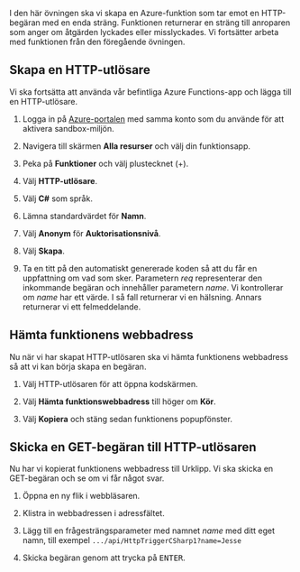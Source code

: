 I den här övningen ska vi skapa en Azure-funktion som tar emot en HTTP-begäran med en enda sträng. Funktionen returnerar en sträng till anroparen som anger om åtgärden lyckades eller misslyckades. Vi fortsätter arbeta med funktionen från den föregående övningen.

## <a name="create-an-http-trigger"></a>Skapa en HTTP-utlösare

Vi ska fortsätta att använda vår befintliga Azure Functions-app och lägga till en HTTP-utlösare.

1. Logga in på [Azure-portalen](https://portal.azure.com/learn.docs.microsoft.com?azure-portal=true) med samma konto som du använde för att aktivera sandbox-miljön.

1. Navigera till skärmen **Alla resurser** och välj din funktionsapp.

1. Peka på **Funktioner** och välj plustecknet (+).

1. Välj **HTTP-utlösare**.

1. Välj **C#** som språk.

1. Lämna standardvärdet för **Namn**.

1. Välj **Anonym** för **Auktorisationsnivå**.

1. Välj **Skapa**.

1. Ta en titt på den automatiskt genererade koden så att du får en uppfattning om vad som sker. Parametern *req* representerar den inkommande begäran och innehåller parametern *name*. Vi kontrollerar om *name* har ett värde. I så fall returnerar vi en hälsning. Annars returnerar vi ett felmeddelande.

## <a name="get-your-function-url"></a>Hämta funktionens webbadress

Nu när vi har skapat HTTP-utlösaren ska vi hämta funktionens webbadress så att vi kan börja skapa en begäran.

1. Välj HTTP-utlösaren för att öppna kodskärmen.

1. Välj **Hämta funktionswebbadress** till höger om **Kör**.

1. Välj **Kopiera** och stäng sedan funktionens popupfönster.

## <a name="issue-a-get-request-to-your-http-trigger"></a>Skicka en GET-begäran till HTTP-utlösaren

Nu har vi kopierat funktionens webbadress till Urklipp. Vi ska skicka en GET-begäran och se om vi får något svar.

1. Öppna en ny flik i webbläsaren.

1. Klistra in webbadressen i adressfältet.

1. Lägg till en frågesträngsparameter med namnet *name* med ditt eget namn, till exempel `.../api/HttpTriggerCSharp1?name=Jesse`

1. Skicka begäran genom att trycka på <kbd>ENTER</kbd>.

